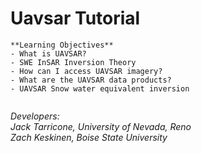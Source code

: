 # Uavsar Tutorial 

```{admonition} Learning Objectives
**Learning Objectives**
- What is UAVSAR?
- SWE InSAR Inversion Theory
- How can I access UAVSAR imagery?
- What are the UAVSAR data products?
- UAVSAR Snow water equivalent inversion
```

```{tableofcontents}
```

*Developers: \
Jack Tarricone, University of Nevada, Reno \
Zach Keskinen, Boise State University*